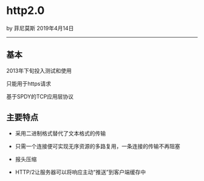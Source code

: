 # http2.0

by 菲尼莫斯 2019年4月14日

---

## 基本

2013年下旬投入测试和使用

只能用于https请求

基于SPDY的TCP应用层协议

## 主要特点

* 采用二进制格式替代了文本格式的传输

* 只需一个连接便可实现无序资源的多路复用，一条连接的传输不再阻塞

* 报头压缩

* HTTP/2让服务器可以将响应主动“推送”到客户端缓存中
